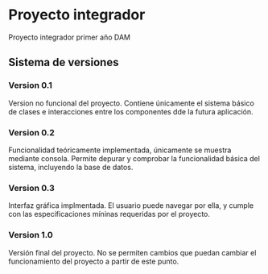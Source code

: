 # Proyecto integrador
Proyecto integrador primer año DAM

## Sistema de versiones

### Version 0.1

Version no funcional del proyecto. Contiene únicamente
el sistema básico de clases e interacciones entre los componentes
dde la futura aplicación.

### Version 0.2

Funcionalidad teóricamente implementada, únicamente se muestra
mediante consola. Permite depurar y comprobar la funcionalidad
básica del sistema, incluyendo la base de datos.

### Version 0.3

Interfaz gráfica implmentada. El usuario puede navegar por ella,
y cumple con las especificaciones míninas requeridas por el proyecto.

### Version 1.0 

Versión final del proyecto. No se permiten cambios que puedan
cambiar el funcionamiento del proyecto a partir de este punto.
